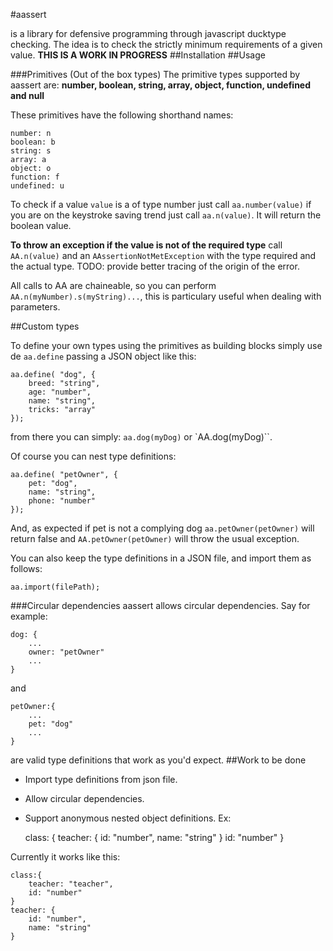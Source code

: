 #aassert

is a library for defensive programming through javascript ducktype checking. The idea is to check the  strictly minimum requirements of a given value.
__THIS IS A WORK IN PROGRESS__
##Installation
##Usage

###Primitives (Out of the box types)
The primitive types supported by aassert are: **number, boolean, string, array, object, function, undefined and null**

These primitives have the following shorthand names:

	number: n
	boolean: b
	string: s
	array: a
	object: o
	function: f
	undefined: u

To check if a value `value` is a of type number just call `aa.number(value)` if you are on the keystroke saving trend just call `aa.n(value)`. It will return the boolean value.

__To throw an exception if the value is not of the required type__ call `AA.n(value)` and an `AAssertionNotMetException` with the type required and the actual type. TODO: provide better tracing of the origin of the error.

All calls to AA are chaineable, so you can perform `AA.n(myNumber).s(myString)...`, this is particulary useful when dealing with parameters.

##Custom types

To define your own types using the primitives as building blocks simply use de `aa.define` passing a JSON object like this:

	aa.define( "dog", {
		breed: "string",
		age: "number",
		name: "string",
		tricks: "array"
	});

from there you can simply:
`aa.dog(myDog)` or `AA.dog(myDog)``.

Of course you can nest type definitions:

	aa.define( "petOwner", {
		pet: "dog",
		name: "string",
		phone: "number"
	});

And, as expected if pet is not a complying dog `aa.petOwner(petOwner)` will return false and `AA.petOwner(petOwner)` will throw the usual exception.

You can also keep the type definitions in a JSON file, and import them as follows:

	aa.import(filePath);

###Circular dependencies
aassert allows circular dependencies. Say for example:

	dog: {
		...
		owner: "petOwner"
		...
	}
and

	petOwner:{
		...
		pet: "dog"
		...
	}

are valid type definitions that work as you'd expect.
##Work to be done
- Import type definitions from json file.
- Allow circular dependencies.
- Support anonymous nested object definitions. Ex:


	class: {
		teacher: {
			id: "number",
			name: "string"
		}
		id: "number"
	}

Currently it works like this:

	class:{
		teacher: "teacher",
		id: "number"
	}
	teacher: {
		id: "number",
		name: "string"
	}
